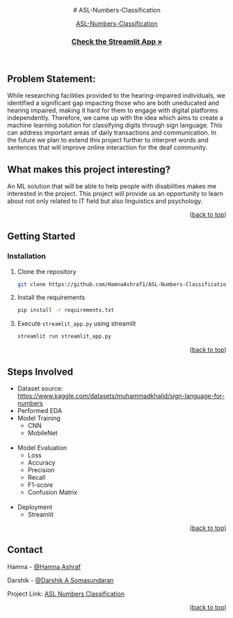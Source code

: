 <a name="readme-top"></a>

<div align="center">
# ASL-Numbers-Classification

[ASL-Numbers-Classification](https://github.com/HamnaAshraf1/ASL-Numbers-Classification)

<h3 align="center">    <a href="https://asl-numbers-classification.streamlit.app/"><strong><u>Check the Streamlit App</u> »</strong></a></h3>

<br>
</div>

<!-- ABOUT THE PROJECT -->
## Problem Statement:
While researching facilities provided to the hearing-impaired individuals, we identified a significant gap impacting those who are both uneducated and hearing impaired, making it hard for them to engage with digital platforms independently. 
Therefore, we came up with the idea which aims to create a machine learning solution for classifying digits through sign language. This can address important areas of daily transactions and communication. In the future we plan to extend this project further to interpret words and sentences that will improve online interaction for the deaf community.

## What makes this project interesting?
An ML solution that will be able to help people with disabilities makes me interested in the project. This project will provide us an opportunity to learn about not only related to IT field but also linguistics and psychology.


<p align="right">(<a href="#readme-top">back to top</a>)</p>

<!-- GETTING STARTED -->
## Getting Started



### Installation

1. Clone the repository
   ```sh
   git clone https://github.com/HamnaAshraf1/ASL-Numbers-Classification.git
   ```
2. Install the requirements
   ```sh
   pip install -r requirements.txt
   ```
3. Execute `streamlit_app.py` using streamlit
   ```sh
   streamlit run streamlit_app.py
   ```

<p align="right">(<a href="#readme-top">back to top</a>)</p>


<!-- ROADMAP -->
## Steps Involved

- Dataset source: https://www.kaggle.com/datasets/muhammadkhalid/sign-language-for-numbers 
  <br>
- Performed EDA
  <br>
- Model Training
    - CNN
    - MobileNet
  <br>
- Model Evaluation
    - Loss
    - Accuracy
    - Precision 
    - Recall 
    - F1-score
    - Confusion Matrix
  <br>
- Deployment
    - Streamlit

<p align="right">(<a href="#readme-top">back to top</a>)</p>


<!-- CONTACT -->
## Contact

Hamna - [@Hamna Ashraf](https://www.linkedin.com/in/hamna-ashraf/)

Darshik - [@Darshik A Somasundaran](https://www.linkedin.com/in/darshik-a-somasundaran-b59610202/)

Project Link: [ASL Numbers Classification](https://github.com/HamnaAshraf1/ASL-Numbers-Classification)

<p align="right">(<a href="#readme-top">back to top</a>)</p>
